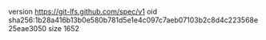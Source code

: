 version https://git-lfs.github.com/spec/v1
oid sha256:1b28a416b13b0e580b781d5e1e4c097c7aeb07103b2c8d4c223568e25eae3050
size 1652
